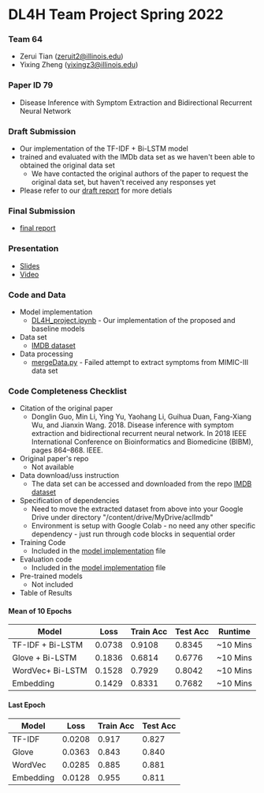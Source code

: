 # DL4H Team Project Spring 2022

### Team 64
- Zerui Tian (zeruit2@illinois.edu)
- Yixing Zheng (yixingz3@illinois.edu)

### Paper ID 79
- Disease Inference with Symptom Extraction and Bidirectional Recurrent Neural Network

### Draft Submission
- Our implementation of the TF-IDF + Bi-LSTM model
- trained and evaluated with the IMDb data set as we haven't been able to obtained the original data set
  - We have contacted the original authors of the paper to request the original data set, but haven't received any responses yet
- Please refer to our [draft report](https://github.com/yixingz3/DL4H_team_project/blob/main/CS598DL4H_project_template_2022Spring_team64.pdf) for more detials 

### Final Submission
- [final report](https://github.com/yixingz3/DL4H_team_project/blob/main/CS598DL4H_project_2022Spring_team64_final_report.pdf)

### Presentation
- [Slides](https://github.com/yixingz3/DL4H_team_project/blob/main/Presentation_Slides.pdf)
- [Video](https://www.youtube.com/watch?v=YFTlGVSHt0U)

### Code and Data
- Model implementation
    - [DL4H_project.ipynb](https://github.com/yixingz3/DL4H_team_project/blob/main/DL4H_project.ipynb)
          - Our implementation of the proposed and baseline models
- Data set
    - [IMDB dataset](https://github.com/yixingz3/DL4H_team_project/blob/main/aclImdb_v1.tar.gz)
- Data processing
    - [mergeData.py](https://github.com/yixingz3/DL4H_team_project/blob/main/mergeData.py)
          - Failed attempt to extract symptoms from MIMIC-III data set

### Code Completeness Checklist
- Citation of the original paper
    - Donglin Guo, Min Li, Ying Yu, Yaohang Li, Guihua Duan, Fang-Xiang Wu, and Jianxin Wang. 2018. Disease inference with symptom extraction and bidirectional recurrent neural network. In 2018 IEEE International Conference on Bioinformatics and Biomedicine (BIBM), pages 864–868. IEEE.
- Original paper's repo
    - Not available
- Data download/uss instruction
    - The data set can be accessed and downloaded from the repo [IMDB dataset](https://github.com/yixingz3/DL4H_team_project/blob/main/aclImdb_v1.tar.gz)
- Specification of dependencies
    - Need to move the extracted dataset from above into your Google Drive under directory "/content/drive/MyDrive/aclImdb"
    - Environment is setup with Google Colab
          - no need any other specific dependency
          - just run through code blocks in sequential order
- Training Code
    - Included in the [model implementation](https://github.com/yixingz3/DL4H_team_project/blob/main/DL4H_project.ipynb) file
- Evaluation code
    - Included in the [model implementation](https://github.com/yixingz3/DL4H_team_project/blob/main/DL4H_project.ipynb) file
- Pre-trained models
    - Not included
- Table of Results

#### Mean of 10 Epochs

| Model            | Loss   | Train Acc | Test Acc | Runtime  |
|------------------|--------|-----------|----------|----------|
| TF-IDF + Bi-LSTM | 0.0738 | 0.9108    | 0.8345   | ~10 Mins |
| Glove + Bi-LSTM  | 0.1836 | 0.6814    | 0.6776   | ~10 Mins |
| WordVec+ Bi-LSTM | 0.1528 | 0.7929    | 0.8042   | ~10 Mins |
| Embedding        | 0.1429 | 0.8331    | 0.7682   | ~10 Mins |

#### Last Epoch

| Model     | Loss   | Train Acc | Test Acc |
|-----------|--------|-----------|----------|
| TF-IDF    | 0.0208 | 0.917     | 0.827    |
| Glove     | 0.0363 | 0.843     | 0.840    |
| WordVec   | 0.0285 | 0.885     | 0.881    |
| Embedding | 0.0128 | 0.955     | 0.811    |



